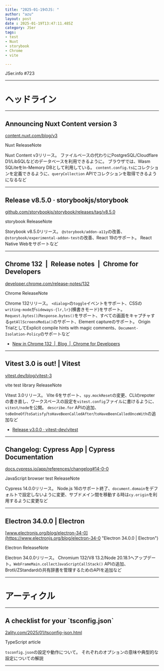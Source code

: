 ```yaml
---
title: "2025-01-19のJS: "
author: "azu"
layout: post
date : 2025-01-19T13:47:11.485Z
category: JSer
tags:
- test
- Nuxt
- storybook
- Chrome
- vite

---
```


JSer.info #723

----

<h1 class="site-genre">ヘッドライン</h1>

----

## Announcing Nuxt Content version 3
[content.nuxt.com/blog/v3](https://content.nuxt.com/blog/v3 "Announcing Nuxt Content version 3")
<p class="jser-tags jser-tag-icon"><span class="jser-tag">Nuxt</span> <span class="jser-tag">ReleaseNote</span></p>

Nuxt Content v3リリース。
ファイルベースの代わりにPostgreSQL/Cloudflare D1/LibSQLなどのデータベースを利用できるように。
ブラウザでは、Wasm SQLiteをIn-Memory DBとして利用している。
`content.config.ts`にコレクションを定義できるように、`queryCollection` APIでコレクションを取得できるようになるなど


----

## Release v8.5.0 · storybookjs/storybook
[github.com/storybookjs/storybook/releases/tag/v8.5.0](https://github.com/storybookjs/storybook/releases/tag/v8.5.0 "Release v8.5.0 · storybookjs/storybook")
<p class="jser-tags jser-tag-icon"><span class="jser-tag">storybook</span> <span class="jser-tag">ReleaseNote</span></p>

Storybook v8.5.0リリース。
`@storybook/addon-a11y`の改善、`@storybook/experimental-addon-test`の改善、React 19のサポート。
React Native Webをサポートなど


----

## Chrome 132  |  Release notes  |  Chrome for Developers
[developer.chrome.com/release-notes/132](https://developer.chrome.com/release-notes/132 "Chrome 132  |  Release notes  |  Chrome for Developers")
<p class="jser-tags jser-tag-icon"><span class="jser-tag">Chrome</span> <span class="jser-tag">ReleaseNote</span></p>

Chrome 132リリース。
`<dialog>`の`toggle`イベントをサポート、CSSの`writing-mode`が`sideways-{lr,lr}`(横書きモード)をサポート。
`Request.bytes()`/`Response.bytes()`をサポート、すべての画面をキャプチャする`getAllScreensMedia()`のサポート、Element captureのサポート。
Origin TrialとしてExplicit compile hints with magic comments、`Document-Isolation-Policy`のサポートなど

- [New in Chrome 132  |  Blog  |  Chrome for Developers](https://developer.chrome.com/blog/new-in-chrome-132?hl=en "New in Chrome 132  |  Blog  |  Chrome for Developers")

----

## Vitest 3.0 is out! | Vitest
[vitest.dev/blog/vitest-3](https://vitest.dev/blog/vitest-3 "Vitest 3.0 is out! | Vitest")
<p class="jser-tags jser-tag-icon"><span class="jser-tag">vite</span> <span class="jser-tag">test</span> <span class="jser-tag">library</span> <span class="jser-tag">ReleaseNote</span></p>

Vitest 3.0リリース。
Vite 6をサポート、`spy.mockReset`の変更、CLIのrepoterの書き直し、ワークスペースの設定を`vitest.config`ファイルに書けるように、`vitest/node`を公開。
`describe.for` APIの追加、`toBeOneOf`/`toSatisfy`/`toHaveBeenCalledAfter`/`toHaveBeenCalledOnceWith`の追加など

- [Release v3.0.0 · vitest-dev/vitest](https://github.com/vitest-dev/vitest/releases/tag/v3.0.0 "Release v3.0.0 · vitest-dev/vitest")

----

## Changelog: Cypress App | Cypress Documentation
[docs.cypress.io/app/references/changelog#14-0-0](https://docs.cypress.io/app/references/changelog#14-0-0 "Changelog: Cypress App | Cypress Documentation")
<p class="jser-tags jser-tag-icon"><span class="jser-tag">JavaScript</span> <span class="jser-tag">browser</span> <span class="jser-tag">test</span> <span class="jser-tag">ReleaseNote</span></p>

Cypress 14.0.0リリース。
Node.js 16のサポート終了、`document.domain`をデフォルトで設定しないように変更、サブドメイン間を移動する時は`cy.origin`を利用するように変更など


----

## Electron 34.0.0 | Electron
[www.electronjs.org/blog/electron-34-0](https://www.electronjs.org/blog/electron-34-0 "Electron 34.0.0 | Electron")
<p class="jser-tags jser-tag-icon"><span class="jser-tag">Electron</span> <span class="jser-tag">ReleaseNote</span></p>

Electron 34.0.0リリース。
Chromium 132/V8 13.2/Node 20.18.1へアップデート。`WebFrameMain.collectJavaScriptCallStack()` APIの追加、Brotli/ZStandardの共有辞書を管理するためのAPIを追加など


----
<h1 class="site-genre">アーティクル</h1>

----

## A checklist for your \`tsconfig.json\`
[2ality.com/2025/01/tsconfig-json.html](https://2ality.com/2025/01/tsconfig-json.html "A checklist for your \`tsconfig.json\`")
<p class="jser-tags jser-tag-icon"><span class="jser-tag">TypeScript</span> <span class="jser-tag">article</span></p>

`tsconfig.json`の設定や動作について。
それぞれのオプションの意味や典型的な設定についての解説


----
